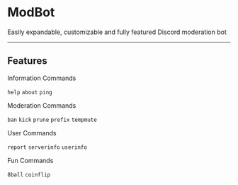 ModBot
=================

Easily expandable, customizable and fully featured Discord moderation bot
___

Features  
------------


Information Commands

`help` `about` `ping`  
  
Moderation Commands

`ban` `kick` `prune` `prefix` `tempmute`  

User Commands

`report` `serverinfo` `userinfo`  

Fun Commands

`8ball` `coinflip`